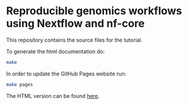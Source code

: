 # Reproducible genomics workflows using Nextflow and nf-core

This repository contains the source files for the tutorial.

To generate the html documentation do:

```bash
make
```

In order to update the GitHub Pages website run:

```bash
make pages
```

The HTML version can be found [here](https://bovreg.github.io/nf-workshop20).

